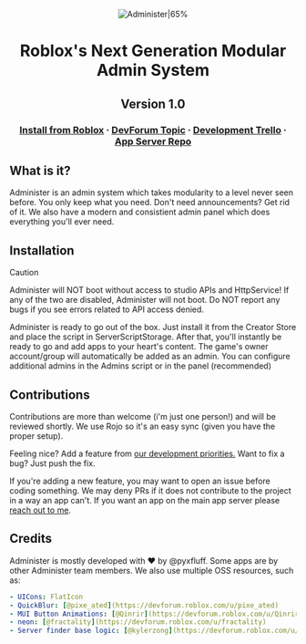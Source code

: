 <div align="center">

![Administer|65%](/.readme/Administer-Text.png)

# Roblox's Next Generation Modular Admin System
## Version 1.0

### [Install from Roblox]() · [DevForum Topic]() · [Development Trello]() · [App Server Repo]()

</div>

## What is it?

Administer is an admin system which takes modularity to a level never seen before. You only keep what you need. Don't need announcements? Get rid of it.
We also have a modern and consistient admin panel which does everything you'll ever need.


## Installation

> [!CAUTION]
> Administer will NOT boot without access to studio APIs and HttpService! If any of the two are disabled, Administer will not boot. Do NOT report any bugs if you see errors related to API access denied.

Administer is ready to go out of the box. Just install it from the Creator Store and place the script in ServerScriptStorage.
After that, you'll instantly be ready to go and add apps to your heart's content. The game's owner account/group will automatically be added as an admin. You can configure additional admins in the Admins script or in the panel (recommended)

## Contributions

Contributions are more than welcome (i'm just one person!) and will be reviewed shortly. We use Rojo so it's an easy sync (given you have the proper setup).

Feeling nice? Add a feature from [our development priorities.](https://trello.com/b/GA5Kc0vB/administer) Want to fix a bug? Just push the fix. 

If you're adding a new feature, you may want to open an issue before coding something. We may deny PRs if it does not contribute to the project in a way an app can't. If you want an app on the main app server please [reach out to me](https://discord.com/users/449950252397494274).

## Credits

Administer is mostly developed with :heart: by @pyxfluff. Some apps are by other Administer team members. We also use multiple OSS resources, such as:

```yaml
- UICons: FlatIcon
- QuickBlur: [@pixe_ated](https://devforum.roblox.com/u/pixe_ated)
- MUI Button Animations: [@Qinrir](https://devforum.roblox.com/u/Qinrir)
- neon: [@fractality](https://devforum.roblox.com/u/fractality)
- Server finder base logic: [@kylerzong](https://devforum.roblox.com/u/kylerzong)""
```